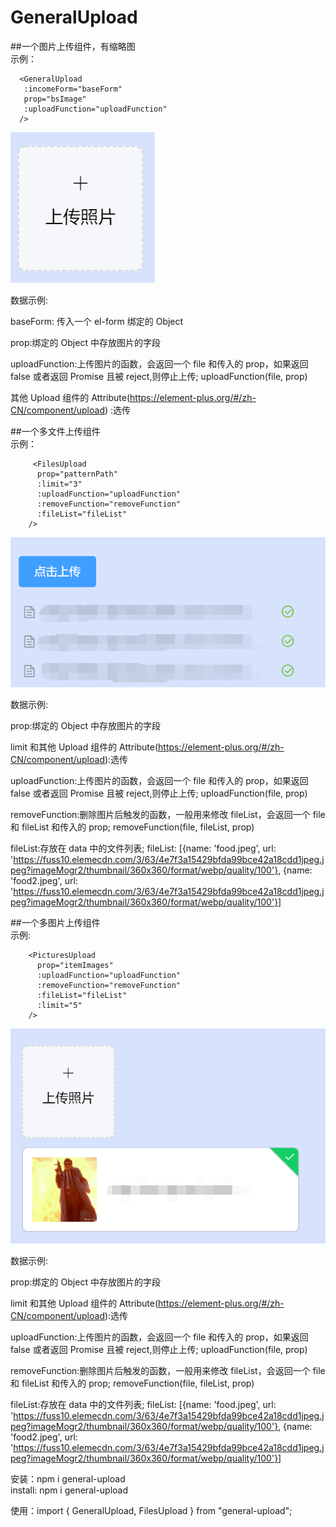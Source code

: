 # GeneralUpload

##一个图片上传组件，有缩略图 <br/>
示例：

      <GeneralUpload
       :incomeForm="baseForm"
       prop="bsImage"
       :uploadFunction="uploadFunction"
      />

![image-20210823115641161](https://raw.githubusercontent.com/Alan1034/PicturesServer/main/PicGo_imgs/image-20210823115641161.png?token=AICSKHQO7Z4QAFDPPZEH2GTBEMOLK)

数据示例:

baseForm: 传入一个 el-form 绑定的 Object

prop:绑定的 Object 中存放图片的字段

uploadFunction:上传图片的函数，会返回一个 file 和传入的 prop，如果返回 false 或者返回 Promise 且被 reject,则停止上传;
uploadFunction(file, prop)

其他 Upload 组件的 Attribute(https://element-plus.org/#/zh-CN/component/upload) :选传

##一个多文件上传组件<br/>
示例：

         <FilesUpload
          prop="patternPath"
          :limit="3"
          :uploadFunction="uploadFunction"
          :removeFunction="removeFunction"
          :fileList="fileList"
        />

![image-20210823120121891](https://raw.githubusercontent.com/Alan1034/PicturesServer/main/PicGo_imgs/image-20210823120121891.png?token=AICSKHU7LVIZKFBHUJOI26TBEMO44)

数据示例:

prop:绑定的 Object 中存放图片的字段

limit 和其他 Upload 组件的 Attribute(https://element-plus.org/#/zh-CN/component/upload):选传

uploadFunction:上传图片的函数，会返回一个 file 和传入的 prop，如果返回 false 或者返回 Promise 且被 reject,则停止上传;
uploadFunction(file, prop)

removeFunction:删除图片后触发的函数，一般用来修改 fileList，会返回一个 file 和 fileList 和传入的 prop;
removeFunction(file, fileList, prop)

fileList:存放在 data 中的文件列表;
fileList: [{name: 'food.jpeg', url: 'https://fuss10.elemecdn.com/3/63/4e7f3a15429bfda99bce42a18cdd1jpeg.jpeg?imageMogr2/thumbnail/360x360/format/webp/quality/100'}, {name: 'food2.jpeg', url: 'https://fuss10.elemecdn.com/3/63/4e7f3a15429bfda99bce42a18cdd1jpeg.jpeg?imageMogr2/thumbnail/360x360/format/webp/quality/100'}]

##一个多图片上传组件<br/>
示例:

        <PicturesUpload
          prop="itemImages"
          :uploadFunction="uploadFunction"
          :removeFunction="removeFunction"
          :fileList="fileList"
          :limit="5"
        />

![image-20210823120157995](https://raw.githubusercontent.com/Alan1034/PicturesServer/main/PicGo_imgs/image-20210823120157995.png?token=AICSKHRM6D4KZ6PP5BBUTZDBEMO7G)

数据示例:

prop:绑定的 Object 中存放图片的字段

limit 和其他 Upload 组件的 Attribute(https://element-plus.org/#/zh-CN/component/upload):选传

uploadFunction:上传图片的函数，会返回一个 file 和传入的 prop，如果返回 false 或者返回 Promise 且被 reject,则停止上传;
uploadFunction(file, prop)

removeFunction:删除图片后触发的函数，一般用来修改 fileList，会返回一个 file 和 fileList 和传入的 prop;
removeFunction(file, fileList, prop)

fileList:存放在 data 中的文件列表;
fileList: [{name: 'food.jpeg', url: 'https://fuss10.elemecdn.com/3/63/4e7f3a15429bfda99bce42a18cdd1jpeg.jpeg?imageMogr2/thumbnail/360x360/format/webp/quality/100'}, {name: 'food2.jpeg', url: 'https://fuss10.elemecdn.com/3/63/4e7f3a15429bfda99bce42a18cdd1jpeg.jpeg?imageMogr2/thumbnail/360x360/format/webp/quality/100'}]

安装：npm i general-upload<br/>
install: npm i general-upload

使用：import { GeneralUpload, FilesUpload } from "general-upload";
